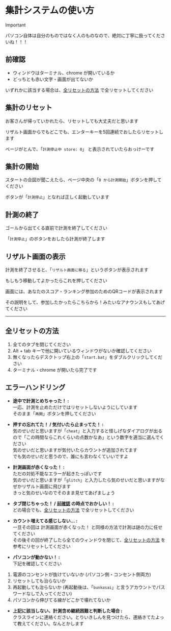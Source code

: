 # 集計システムの使い方

> [!IMPORTANT]
> パソコン自体は自分のものではなく人のものなので、絶対に丁寧に扱ってくださいね！！！

## 前確認

- ウィンドウはターミナル、chrome が開いているか
- どっちとも赤い文字・画面が出てないか

いずれかに該当する場合は、[全リセットの方法](#全リセットの方法) で全リセットしてください

## 集計のリセット

お客さんが帰っていかれたら、リセットしても大丈夫だと思います

リザルト画面からでもどこでも、エンターキーを5回連続でおしたらリセットします

ページがとんで、「`計測停止中 store: 0`」 と表示されていたらおっけーです

## 集計の開始

スタートの合図が聞こえたら、ページ中央の「`0 から計測開始`」ボタンを押してください

ボタンが「`計測停止`」となれば正しく起動しています

## 計測の終了

ゴールから出てくる直前で計測を終了してください

「`計測停止`」のボタンをおしたら計測が終了します

## リザルト画面の表示

計測を終了させると、「`リザルト画面に移る`」というボタンが表示されます

もしもう移動してよかったらこれを押してください

画面には、あなたのスコア・ランキング参加のためのQRコードが表示されます

その説明をして、参加したかったらこちらから！みたいなアナウンスもしてあげてください

---

## 全リセットの方法

1. 全てのタブを閉じてください
2. Alt + tab キーで他に開いているウィンドウがないか確認してください
3. 無くなったらデスクトップ右上の「`start.bat`」をダブルクリックしてください
4. ターミナル・chrome が開いたら完了です

## エラーハンドリング

- **途中で計測とめちゃった！ :** \
一応、計測を止めただけではリセットしないようにしています \
そのまま「`再開`」ボタンを押してください

- **押すの忘れてた！ / 気付いたら止まってた！ :** \
気のせいだと思いますが「`cheat`」と入力すると怪しげなダイアログが出るので「この時間ならこれくらいの点数かなあ」という数字を適当に選んでください \
気のせいだと思いますが気付いたらカウントが追加されてます \
でも気のせいだと思うので、誰にも言わなくていいですよ

- **計測画面が赤くなった！ :** \
ただの対処不能なエラーが起きたっぽいです \
気のせいだと思いますが「`glitch`」と入力したら気のせいだと思いますがなぜかリザルト画面に飛びます \
きっと気のせいなのでそのまま見せてあげましょう

- **タブ閉じちゃった！ / [前確認](#前確認) の時点でおかしい！ :** \
どの場合でも、[全リセットの方法](#全リセットの方法) で全リセットしてください

- **カウント増えてる感じしない… :** \
一旦その回は 計測画面が赤くなった！ と同様の方法で計測は謎の力に任せてください \
その後その回が終了したら全てのウィンドウを閉じて、[全リセットの方法](#全リセットの方法) を参考にリセットしてください

- **パソコンが動かない！ :** \
下記を確認してください

1. 電源のコンセントが抜けていないか (パソコン側・コンセント側両方)
2. リセットしても治らないか
3. 再起動しても治らないか (再起動後は、「`bunkasai`」と言うアカウントでパスワードなしで入ってください)
4. パソコンから伸びてる線がどこかで壊れてないか

- **上記に該当しない、計測含め継続困難と判断した場合 :** \
クラスラインに連絡ください。とりいきしんを見つけたら、連絡きてたよって教えてください。なんとかします
